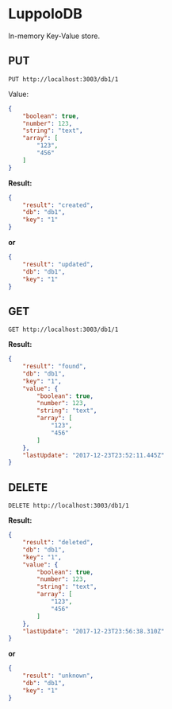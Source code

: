 # LuppoloDB
In-memory Key-Value store.

## PUT
`PUT http://localhost:3003/db1/1`

Value:
```json
{
    "boolean": true,
    "number": 123,
    "string": "text",
    "array": [
        "123",
        "456"
    ]
}
```
**Result:**
```json
{
    "result": "created",
    "db": "db1",
    "key": "1"
}
```
**or**
```json
{
    "result": "updated",
    "db": "db1",
    "key": "1"
}
```

## GET
`GET http://localhost:3003/db1/1`

**Result:**
```json
{
    "result": "found",
    "db": "db1",
    "key": "1",
    "value": {
        "boolean": true,
        "number": 123,
        "string": "text",
        "array": [
            "123",
            "456"
        ]
    },
    "lastUpdate": "2017-12-23T23:52:11.445Z"
}
```

## DELETE
`DELETE http://localhost:3003/db1/1`

**Result:**
```json
{
    "result": "deleted",
    "db": "db1",
    "key": "1",
    "value": {
        "boolean": true,
        "number": 123,
        "string": "text",
        "array": [
            "123",
            "456"
        ]
    },
    "lastUpdate": "2017-12-23T23:56:38.310Z"
}
```
**or**
```json
{
    "result": "unknown",
    "db": "db1",
    "key": "1"
}
```